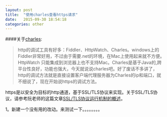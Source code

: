```yaml
---
layout: post
title:  "使用charles查看https请求"
date:   2015-09-30 18:54:18
categories: other
---
```


####关于[charles](http://www.charlesproxy.com/):
>http的调试工具有好多：Fiddler、HttpWatch、Charles。windows上的Fiddler非常好用，不过由于需要.net的环境，在Mac上使用起来就不方便。HttpWatch 只能集成到浏览器上也不支持Mac。Charles是基于Java的,跨平台性良好，功能也强大，今天就说说charles吧。好了废话不多讲了，http的调试方法就是直接设置客户端代理服务器为Charles的ip和端口，就不细说了，现在开始说https的调试方法。

https是以安全为目标的http通道，基于SSL/TLS协议来实现。关于SSL/TLS协议，请参考阮老师的这篇文章[SSL/TLS协议运行机制的概述](http://www.ruanyifeng.com/blog/2014/02/ssl_tls.html)。




1。新建一个没有用的改动。来测试一下。。。。。。。。


